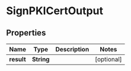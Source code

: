 

# SignPKICertOutput


## Properties

Name | Type | Description | Notes
------------ | ------------- | ------------- | -------------
**result** | **String** |  |  [optional]



